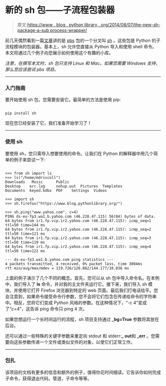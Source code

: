 # 新的 sh 包——子流程包装器

> 原文:[https://www . blog . python library . org/2014/08/07/the-new-sh-package-a-sub process-wrapper/](https://www.blog.pythonlibrary.org/2014/08/07/the-new-sh-package-a-subprocess-wrapper/)

前几天偶然看到一篇[文章](http://blog.endpoint.com/2014/07/python-subprocess-wrapping-with-sh.html)讲的是 [pbs](https://pypi.python.org/pypi/pbs) 包的一个分叉叫 [sh](http://amoffat.github.io/sh/) 。这些包是 Python 的子流程模块的包装器。基本上，sh 允许您直接从 Python 导入和使用 shell 命令。本文将通过几个例子向您展示如何使用这个有趣的小库。

*注意，在撰写本文时，sh 包只支持 Linux 和 Mac。如果您需要 Windows 支持，那么您应该尝试 pbs 项目。*

* * *

### 入门指南

要开始使用 sh 包，您需要安装它。最简单的方法是使用 pip:

```

pip install sh

```

现在您已经安装了它，我们准备开始学习了！

* * *

### 使用 sh

要使用 sh，您只需导入想要使用的命令。让我们在 Python 的解释器中用几个简单的例子来尝试一下:

```

>>> from sh import ls
>>> ls("/home/mdriscoll")
Downloads   Music      Public    
Desktop    err.log     nohup.out  Pictures  Templates
Documents  keyed.kdbx  PDF	  Settings  Videos

>>> import sh
>>> sh.firefox("https://www.blog.pythonlibrary.org/")

>>> sh.ping("www.yahoo.com", c=4)
PING ds-eu-fp3.wa1.b.yahoo.com (46.228.47.115) 56(84) bytes of data.
64 bytes from ir1.fp.vip.ir2.yahoo.com (46.228.47.115): icmp_seq=1 ttl=50 time=144 ms
64 bytes from ir1.fp.vip.ir2.yahoo.com (46.228.47.115): icmp_seq=2 ttl=50 time=121 ms
64 bytes from ir1.fp.vip.ir2.yahoo.com (46.228.47.115): icmp_seq=3 ttl=50 time=119 ms
64 bytes from ir1.fp.vip.ir2.yahoo.com (46.228.47.115): icmp_seq=4 ttl=50 time=122 ms

--- ds-eu-fp3.wa1.b.yahoo.com ping statistics ---
4 packets transmitted, 4 received, 0% packet loss, time 3004ms
rtt min/avg/max/mdev = 119.726/126.862/144.177/10.036 ms

```

上面的例子演示了几个不同的概念。首先，您可以从 sh 包中导入命令名。在本例中，我们导入了 **ls** 命令，并对我的主文件夹运行它。接下来，我们导入 sh 模块，并使用它打开 Firefox 浏览器到特定的 web 页面。最后我们打电话给平。您会注意到，如果命令接受命令行参数，您不会将它们包含在传递给命令的字符串中。相反，您将它们变成 Python 风格的参数。在这种情况下，“-c 4”变成了“c=4”，这告诉 ping 命令只 ping 4 次。

如果您想运行一个长时间运行的流程，sh 项目支持通过 **_bg=True** 参数将其放在后台。

还可以通过一些特殊的关键字参数来重定向 stdout 和 stderr:**_ out**和 **_err** 。您需要向这些参数传递一个文件或类似文件的对象，以使它们正常工作。

* * *

### 包扎

该项目的文档有更多的信息和额外的例子，值得你花时间细读。它告诉你如何完成子命令，获得退出代码，管道，子命令等等。